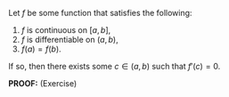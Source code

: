 Let $f$ be some function that satisfies the following:
1. $f$ is continuous on $[a,b]$,
2. $f$ is differentiable on $(a,b)$,
3. $f(a)=f(b)$.

If so, then there exists some $c\in(a,b)$ such that $f'(c)=0$.

**PROOF:** (Exercise)
